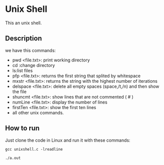 # Unix Shell
This an unix shell.

## Description
we have this commands:
- pwd <file.txt>: print working directory
- cd <directory>:change directory
- ls:list files
- pfp <file.txt>: returns the first string that splited by whitespace
- mxstr <file.txt>: returns the string with the highest number of iterations
- delspace <file.txt>: delete all empty spaces (space,/t,/n) and then show the file
- shuncmt <file.txt>: show lines that are not commented ( # )
- numLine <file.txt>: display the number of lines
- firstTen <file.txt>: show the first ten lines
- all other unix commands.

## How to run
Just clone the code in Linux and run it with these commands:
```
gcc unixshell.c -lreadline
```
```
./a.out
```
